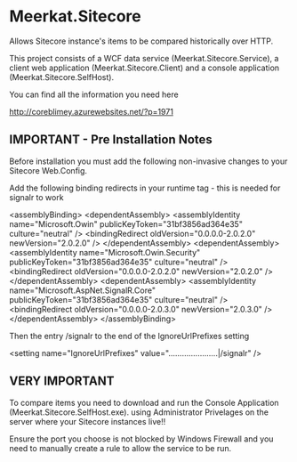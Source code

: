 Meerkat.Sitecore
================

Allows Sitecore instance's items to be compared historically over HTTP.

This project consists of a WCF data service (Meerkat.Sitecore.Service), a client web application (Meerkat.Sitecore.Client) and a console application (Meerkat.Sitecore.SelfHost).

You can find all the information you need here

http://coreblimey.azurewebsites.net/?p=1971


IMPORTANT - Pre Installation Notes
-----------------------------------
Before installation you must add the following non-invasive changes to your Sitecore Web.Config.

Add the following binding redirects in your runtime tag - this is needed for signalr to work


  &lt;assemblyBinding&gt;
      &lt;dependentAssembly&gt;
        &lt;assemblyIdentity name=&quot;Microsoft.Owin&quot; publicKeyToken=&quot;31bf3856ad364e35&quot; culture=&quot;neutral&quot; /&gt;
        &lt;bindingRedirect oldVersion=&quot;0.0.0.0-2.0.2.0&quot; newVersion=&quot;2.0.2.0&quot; /&gt;
      &lt;/dependentAssembly&gt;
      &lt;dependentAssembly&gt;
        &lt;assemblyIdentity name=&quot;Microsoft.Owin.Security&quot; publicKeyToken=&quot;31bf3856ad364e35&quot; culture=&quot;neutral&quot; /&gt;
        &lt;bindingRedirect oldVersion=&quot;0.0.0.0-2.0.2.0&quot; newVersion=&quot;2.0.2.0&quot; /&gt;
      &lt;/dependentAssembly&gt;
      &lt;dependentAssembly&gt;
        &lt;assemblyIdentity name=&quot;Microsoft.AspNet.SignalR.Core&quot; publicKeyToken=&quot;31bf3856ad364e35&quot; culture=&quot;neutral&quot; /&gt;
        &lt;bindingRedirect oldVersion=&quot;0.0.0.0-2.0.3.0&quot; newVersion=&quot;2.0.3.0&quot; /&gt;
      &lt;/dependentAssembly&gt;
    &lt;/assemblyBinding&gt;

Then the entry /signalr to the end of the  IgnoreUrlPrefixes setting

&lt;setting name=&quot;IgnoreUrlPrefixes&quot; value=&quot;......................|/signalr&quot; /&gt;

VERY IMPORTANT
-----------------------------
To compare items you need to download and run the Console Application (Meerkat.Sitecore.SelfHost.exe). 
using Administrator Privelages on the server where your Sitecore instances 
live!!

Ensure the port you choose is not blocked by Windows Firewall and you need to manually create a rule to allow the service to be run.



